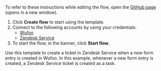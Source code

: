 To refer to these instructions while editing the flow, open the [GitHub page](https://github.com/ot4i/app-connect-templates/tree/master/resources/markdown/Create%20a%20ticket%20in%20Zendesk%20Service%20when%20a%20new%20form%20entry%20is%20created%20in%20Wufoo_instructions.md) (opens in a new window).

1. Click **Create flow** to start using the template.
2. Connect to the following accounts by using your credentials:
   - [Wufoo](https://www.ibm.com/docs/en/app-connect/containers_cd?topic=apps-wufoo)
   - [Zendesk Service](https://www.ibm.com/docs/en/app-connect/containers_cd?topic=apps-zendesk-service)
3. To start the flow, in the banner, click **Start flow**.


Use this template to create a ticket in Zendesk Service when a new form entry is created in Wufoo. In this example, whenever a new form entry is created, a Zendesk Service ticket is created as a task.






